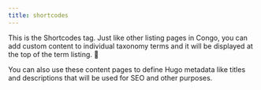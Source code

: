 ```yaml
---
title: shortcodes
---
```


This is the Shortcodes tag. Just like other listing pages in Congo, you can add custom content to individual taxonomy terms and it will be displayed at the top of the term listing. :rocket:

You can also use these content pages to define Hugo metadata like titles and descriptions that will be used for SEO and other purposes.
